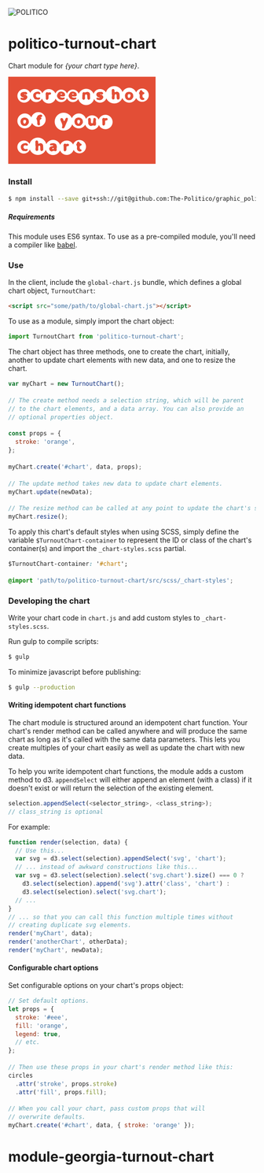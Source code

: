 ![POLITICO](https://rawgithub.com/The-Politico/src/master/images/logo/badge.png)

# politico-turnout-chart

Chart module for _{your chart type here}_.

![](preview.png)

### Install
```bash
$ npm install --save git+ssh://git@github.com:The-Politico/graphic_politico-turnout-chart
```

##### Requirements

This module uses ES6 syntax. To use as a pre-compiled module, you'll need a compiler like [babel](https://babeljs.io/).

### Use

In the client, include the `global-chart.js` bundle, which defines a global chart object, `TurnoutChart`:

```html
<script src="some/path/to/global-chart.js"></script>
```

To use as a module, simply import the chart object:
```javascript
import TurnoutChart from 'politico-turnout-chart';
```

The chart object has three methods, one to create the chart, initially, another to update chart elements with new data, and one to resize the chart.

```javascript
var myChart = new TurnoutChart();

// The create method needs a selection string, which will be parent
// to the chart elements, and a data array. You can also provide an
// optional properties object.

const props = {
  stroke: 'orange',
};

myChart.create('#chart', data, props);

// The update method takes new data to update chart elements.
myChart.update(newData);

// The resize method can be called at any point to update the chart's size.
myChart.resize();
```

To apply this chart's default styles when using SCSS, simply define the variable `$TurnoutChart-container` to represent the ID or class of the chart's container(s) and import the `_chart-styles.scss` partial.

```CSS
$TurnoutChart-container: '#chart';

@import 'path/to/politico-turnout-chart/src/scss/_chart-styles';
```


### Developing the chart

Write your chart code in `chart.js` and add custom styles to `_chart-styles.scss`.

Run gulp to compile scripts:
```bash
$ gulp
```

To minimize javascript before publishing:
```bash
$ gulp --production
```

#### Writing idempotent chart functions

The chart module is structured around an idempotent chart function. Your chart's render method can be called anywhere and will produce the same chart as long as it's called with the same data parameters. This lets you create multiples of your chart easily as well as update the chart with new data.

To help you write idempotent chart functions, the module adds a custom method to d3. `appendSelect` will either append an element (with a class) if it doesn't exist or will return the selection of the existing element.

```javascript
selection.appendSelect(<selector_string>, <class_string>);
// class_string is optional
```

For example:

```javascript
function render(selection, data) {
  // Use this...
  var svg = d3.select(selection).appendSelect('svg', 'chart');
  // ... instead of awkward constructions like this...
  var svg = d3.select(selection).select('svg.chart').size() === 0 ?
    d3.select(selection).append('svg').attr('class', 'chart') :
    d3.select(selection).select('svg.chart');
  // ...
}
// ... so that you can call this function multiple times without
// creating duplicate svg elements.
render('myChart', data);
render('anotherChart', otherData);
render('myChart', newData);
```

#### Configurable chart options

Set configurable options on your chart's props object:

```javascript
// Set default options.
let props = {
  stroke: '#eee',
  fill: 'orange',
  legend: true,
  // etc.
};

// Then use these props in your chart's render method like this:
circles
  .attr('stroke', props.stroke)
  .attr('fill', props.fill);

// When you call your chart, pass custom props that will
// overwrite defaults.
myChart.create('#chart', data, { stroke: 'orange' });
```
# module-georgia-turnout-chart
